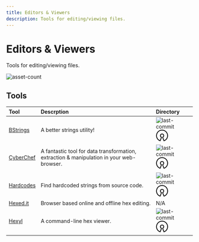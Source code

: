 ```yaml
---
title: Editors & Viewers
description: Tools for editing/viewing files.
---
```


# Editors & Viewers

Tools for editing/viewing files.

![asset-count](https://img.shields.io/badge/Tools%20%26%20Resources%20Available-4-A65F5F?style=for-the-badge)


## Tools

| Tool | Descrption | Directory |
| :--- | :--- | :--- |
| [BStrings](https://github.com/EricZimmerman/bstrings) | A better strings utility! | ![last-commit](https://img.shields.io/github/last-commit/EricZimmerman/bstrings?color=a65f5f&style=flat-square) ![opensource](../../assets/img/icons/open-source.png) |
| [CyberChef](https://github.com/mattnotmax/cyberchef-recipes) | A fantastic tool for data transformation, extraction & manipulation in your web-browser. | ![last-commit](https://img.shields.io/github/last-commit/mattnotmax/cyberchef-recipes?color=a65f5f&style=flat-square) ![opensource](../../assets/img/icons/open-source.png) |
| [Hardcodes](https://github.com/s0md3v/hardcodes) | Find hardcoded strings from source code. | ![last-commit](https://img.shields.io/github/last-commit/s0md3v/hardcodes?color=a65f5f&style=flat-square) ![opensource](../../assets/img/icons/open-source.png) |
| [Hexed.it](https://hexed.it/) | Browser based online and offline hex editing. | N/A |
| [Hexyl](https://github.com/sharkdp/hexyl) | A command-line hex viewer. | ![last-commit](https://img.shields.io/github/last-commit/sharkdp/hexyl?color=a65f5f&style=flat-square) ![opensource](../../assets/img/icons/open-source.png) |

